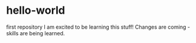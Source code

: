 # hello-world
first repository
I am excited to be learning this stuff!
Changes are coming - skills are being learned.
